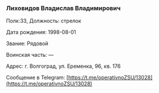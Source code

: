 ### Лиховидов Владислав Владимирович

Полк:33, Должность: стрелок

Дата рождения: 1998-08-01

Звание: Рядовой

Воинская часть: —

Адрес: г. Волгоград, ул. Еременка, 96, кв. 176

Сообщение в Telegram: [https://t.me/operativnoZSU/13028](https://t.me/operativnoZSU/13028)
